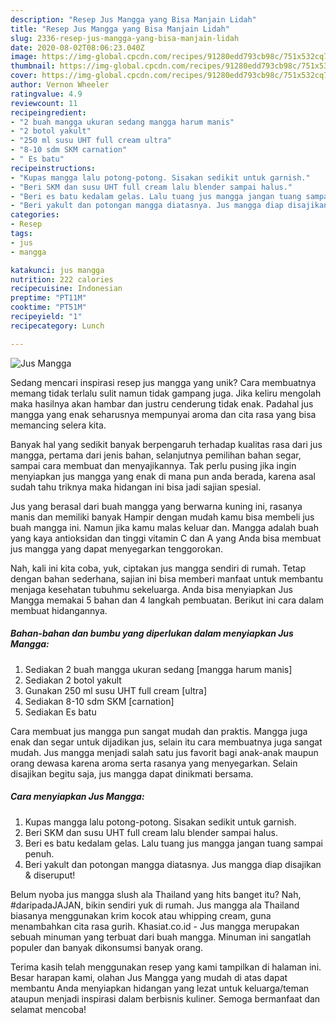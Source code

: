 ```yaml
---
description: "Resep Jus Mangga yang Bisa Manjain Lidah"
title: "Resep Jus Mangga yang Bisa Manjain Lidah"
slug: 2336-resep-jus-mangga-yang-bisa-manjain-lidah
date: 2020-08-02T08:06:23.040Z
image: https://img-global.cpcdn.com/recipes/91280edd793cb98c/751x532cq70/jus-mangga-foto-resep-utama.jpg
thumbnail: https://img-global.cpcdn.com/recipes/91280edd793cb98c/751x532cq70/jus-mangga-foto-resep-utama.jpg
cover: https://img-global.cpcdn.com/recipes/91280edd793cb98c/751x532cq70/jus-mangga-foto-resep-utama.jpg
author: Vernon Wheeler
ratingvalue: 4.9
reviewcount: 11
recipeingredient:
- "2 buah mangga ukuran sedang mangga harum manis"
- "2 botol yakult"
- "250 ml susu UHT full cream ultra"
- "8-10 sdm SKM carnation"
- " Es batu"
recipeinstructions:
- "Kupas mangga lalu potong-potong. Sisakan sedikit untuk garnish."
- "Beri SKM dan susu UHT full cream lalu blender sampai halus."
- "Beri es batu kedalam gelas. Lalu tuang jus mangga jangan tuang sampai penuh."
- "Beri yakult dan potongan mangga diatasnya. Jus mangga diap disajikan &amp; diseruput!"
categories:
- Resep
tags:
- jus
- mangga

katakunci: jus mangga 
nutrition: 222 calories
recipecuisine: Indonesian
preptime: "PT11M"
cooktime: "PT51M"
recipeyield: "1"
recipecategory: Lunch

---
```



![Jus Mangga](https://img-global.cpcdn.com/recipes/91280edd793cb98c/751x532cq70/jus-mangga-foto-resep-utama.jpg)

Sedang mencari inspirasi resep jus mangga yang unik? Cara membuatnya memang tidak terlalu sulit namun tidak gampang juga. Jika keliru mengolah maka hasilnya akan hambar dan justru cenderung tidak enak. Padahal jus mangga yang enak seharusnya mempunyai aroma dan cita rasa yang bisa memancing selera kita.

Banyak hal yang sedikit banyak berpengaruh terhadap kualitas rasa dari jus mangga, pertama dari jenis bahan, selanjutnya pemilihan bahan segar, sampai cara membuat dan menyajikannya. Tak perlu pusing jika ingin menyiapkan jus mangga yang enak di mana pun anda berada, karena asal sudah tahu triknya maka hidangan ini bisa jadi sajian spesial.

Jus yang berasal dari buah mangga yang berwarna kuning ini, rasanya manis dan memiliki banyak Hampir dengan mudah kamu bisa membeli jus buah mangga ini. Namun jika kamu malas keluar dan. Mangga adalah buah yang kaya antioksidan dan tinggi vitamin C dan A yang Anda bisa membuat jus mangga yang dapat menyegarkan tenggorokan.


Nah, kali ini kita coba, yuk, ciptakan jus mangga sendiri di rumah. Tetap dengan bahan sederhana, sajian ini bisa memberi manfaat untuk membantu menjaga kesehatan tubuhmu sekeluarga. Anda bisa menyiapkan Jus Mangga memakai 5 bahan dan 4 langkah pembuatan. Berikut ini cara dalam membuat hidangannya.

<!--inarticleads1-->

##### Bahan-bahan dan bumbu yang diperlukan dalam menyiapkan Jus Mangga:

1. Sediakan 2 buah mangga ukuran sedang [mangga harum manis]
1. Sediakan 2 botol yakult
1. Gunakan 250 ml susu UHT full cream [ultra]
1. Sediakan 8-10 sdm SKM [carnation]
1. Sediakan  Es batu


Cara membuat jus mangga pun sangat mudah dan praktis. Mangga juga enak dan segar untuk dijadikan jus, selain itu cara membuatnya juga sangat mudah. Jus mangga menjadi salah satu jus favorit bagi anak-anak maupun orang dewasa karena aroma serta rasanya yang menyegarkan. Selain disajikan begitu saja, jus mangga dapat dinikmati bersama. 

<!--inarticleads2-->

##### Cara menyiapkan Jus Mangga:

1. Kupas mangga lalu potong-potong. Sisakan sedikit untuk garnish.
1. Beri SKM dan susu UHT full cream lalu blender sampai halus.
1. Beri es batu kedalam gelas. Lalu tuang jus mangga jangan tuang sampai penuh.
1. Beri yakult dan potongan mangga diatasnya. Jus mangga diap disajikan &amp; diseruput!


Belum nyoba jus mangga slush ala Thailand yang hits banget itu? Nah, #daripadaJAJAN, bikin sendiri yuk di rumah. Jus mangga ala Thailand biasanya menggunakan krim kocok atau whipping cream, guna menambahkan cita rasa gurih. Khasiat.co.id - Jus mangga merupakan sebuah minuman yang terbuat dari buah mangga. Minuman ini sangatlah populer dan banyak dikonsumsi banyak orang. 

Terima kasih telah menggunakan resep yang kami tampilkan di halaman ini. Besar harapan kami, olahan Jus Mangga yang mudah di atas dapat membantu Anda menyiapkan hidangan yang lezat untuk keluarga/teman ataupun menjadi inspirasi dalam berbisnis kuliner. Semoga bermanfaat dan selamat mencoba!

